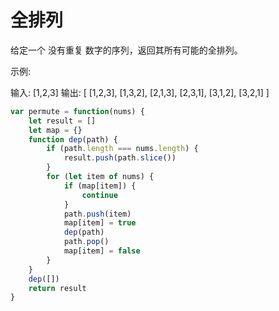 # 全排列

给定一个 没有重复 数字的序列，返回其所有可能的全排列。

示例:

输入: [1,2,3]
输出:
[
  [1,2,3],
  [1,3,2],
  [2,1,3],
  [2,3,1],
  [3,1,2],
  [3,2,1]
]

```javascript
var permute = function(nums) {
    let result = []
    let map = {}
    function dep(path) {
        if (path.length === nums.length) {
            result.push(path.slice())
        }
        for (let item of nums) {
            if (map[item]) {
                continue
            }
            path.push(item)
            map[item] = true
            dep(path)
            path.pop()
            map[item] = false
        }
    }
    dep([])
    return result
}
```
